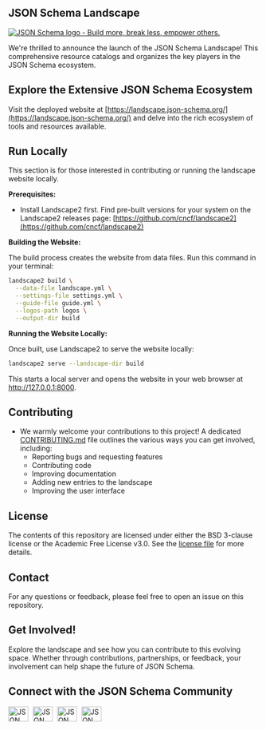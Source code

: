## JSON Schema Landscape

[![JSON Schema logo - Build more, break less, empower others.](https://raw.githubusercontent.com/json-schema-org/.github/main/assets/json-schema-banner.png)](https://json-schema.org) 

We're thrilled to announce the launch of the JSON Schema Landscape! This comprehensive resource catalogs and organizes the key players in the JSON Schema ecosystem. 

## Explore the Extensive JSON Schema Ecosystem

Visit the deployed website at [https://landscape.json-schema.org/](https://landscape.json-schema.org/) and delve into the rich ecosystem of tools and resources available.

## Run Locally

This section is for those interested in contributing or running the landscape website locally.

**Prerequisites:**

* Install Landscape2 first. Find pre-built versions for your system on the Landscape2 releases page: [https://github.com/cncf/landscape2](https://github.com/cncf/landscape2)

**Building the Website:**

The build process creates the website from data files. Run this command in your terminal:

```bash
landscape2 build \
  --data-file landscape.yml \
  --settings-file settings.yml \
  --guide-file guide.yml \
  --logos-path logos \
  --output-dir build
```

**Running the Website Locally:**

Once built, use Landscape2 to serve the website locally:

```bash
landscape2 serve --landscape-dir build
```

This starts a local server and opens the website in your web browser at http://127.0.0.1:8000. 



## Contributing

* We warmly welcome your contributions to this project!  A dedicated [CONTRIBUTING.md](CONTRIBUTING.md) file outlines the various ways you can get involved, including:
    * Reporting bugs and requesting features
    * Contributing code
    * Improving documentation
    * Adding new entries to the landscape
    * Improving the user interface

## License
The contents of this repository are licensed under either the BSD 3-clause license or the Academic Free License v3.0. See the [license file](https://github.com/json-schema-org/website/blob/main/CONTRIBUTING.md#-license) for more details.


## Contact

 For any questions or feedback, please feel free to open an issue on this repository.

## Get Involved!

 Explore the landscape and see how you can contribute to this evolving space.  Whether through contributions, partnerships, or feedback, your involvement can help shape the future of JSON Schema.

## Connect with the JSON Schema Community

<p align="left">
    <a href="https://json-schema.org/slack" target="blank" style="margin-right: 5px;"><img align="center" src="https://img.icons8.com/color/48/null/slack-new.png" alt="JSON Schema Slack" height="30" width="40" /></a>
    <a href="https://x.com/jsonschema" target="blank" style="margin-right: 5px;"><img align="center" src="https://upload.wikimedia.org/wikipedia/commons/thumb/c/ce/X_logo_2023.svg/450px-X_logo_2023.svg.png" alt="JSON Schema X" height="30" width="40" /></a>
    <a href="https://www.linkedin.com/company/jsonschema" target="blank" style="margin-right: 5px;"><img align="center" src="https://raw.githubusercontent.com/rahuldkjain/github-profile-readme-generator/master/src/images/icons/Social/linked-in-alt.svg" alt="JSON Schema LinkedIn" height="30" width="40" /></a>
    <a href="https://www.youtube.com/@JSONSchemaOrgOfficial" target="blank"><img align="center" src="https://raw.githubusercontent.com/rahuldkjain/github-profile-readme-generator/master/src/images/icons/Social/youtube.svg" alt="JSON Schema YouTube" height="30" width="40" /></a>
</p>
